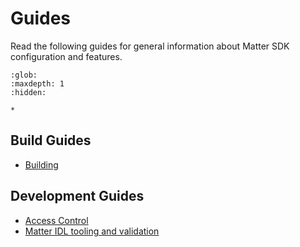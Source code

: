 ﻿# Guides

Read the following guides for general information about Matter SDK configuration
and features.

```{toctree}
:glob:
:maxdepth: 1
:hidden:

*
```

## Build Guides

-   [Building](./BUILDING.md)

## Development Guides

-   [Access Control](./access-control-guide.md)
-   [Matter IDL tooling and validation](./matter_idl_tooling.md)
